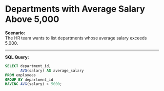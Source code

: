 # Departments with Average Salary Above 5,000

**Scenario:**  
The HR team wants to list departments whose average salary exceeds 5,000.

---

**SQL Query:**
```sql
SELECT department_id, 
       AVG(salary) AS average_salary
FROM employees
GROUP BY department_id
HAVING AVG(salary) > 5000;
